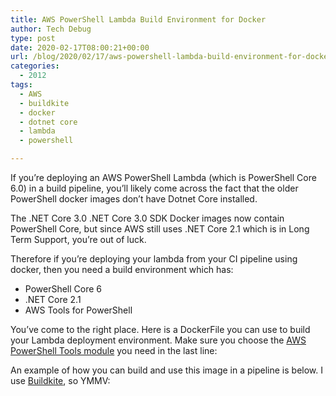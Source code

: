 ```yaml
---
title: AWS PowerShell Lambda Build Environment for Docker
author: Tech Debug
type: post
date: 2020-02-17T08:00:21+00:00
url: /blog/2020/02/17/aws-powershell-lambda-build-environment-for-docker/
categories:
  - 2012
tags:
  - AWS
  - buildkite
  - docker
  - dotnet core
  - lambda
  - powershell

---
```

If you&#8217;re deploying an AWS PowerShell Lambda (which is PowerShell Core 6.0) in a build pipeline, you&#8217;ll likely come across the fact that the older PowerShell docker images don&#8217;t have Dotnet Core installed.

The .NET Core 3.0 .NET Core 3.0 SDK Docker images now contain PowerShell Core, but since AWS still uses .NET Core 2.1 which is in Long Term Support, you&#8217;re out of luck.

Therefore if you&#8217;re deploying your lambda from your CI pipeline using docker, then you need a build environment which has:

  * PowerShell Core 6
  * .NET Core 2.1
  * AWS Tools for PowerShell

You&#8217;ve come to the right place. Here is a DockerFile you can use to build your Lambda deployment environment. Make sure you choose the [AWS PowerShell Tools module][1] you need in the last line:

An example of how you can build and use this image in a pipeline is below. I use [Buildkite][2], so YMMV:

 [1]: https://docs.aws.amazon.com/powershell/latest/reference/Index.html
 [2]: https://buildkite.com/